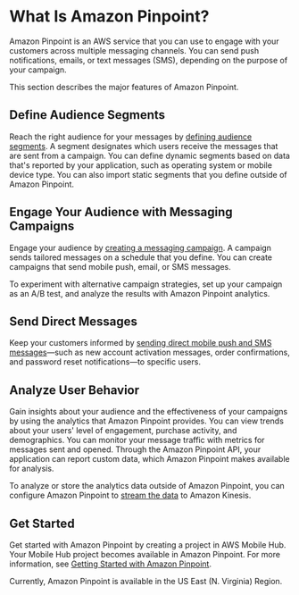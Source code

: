 # What Is Amazon Pinpoint?<a name="welcome"></a>

Amazon Pinpoint is an AWS service that you can use to engage with your customers across multiple messaging channels\. You can send push notifications, emails, or text messages \(SMS\), depending on the purpose of your campaign\.

This section describes the major features of Amazon Pinpoint\.

## Define Audience Segments<a name="welcome-segments"></a>

Reach the right audience for your messages by [defining audience segments](segments.md)\. A segment designates which users receive the messages that are sent from a campaign\. You can define dynamic segments based on data that's reported by your application, such as operating system or mobile device type\. You can also import static segments that you define outside of Amazon Pinpoint\.

## Engage Your Audience with Messaging Campaigns<a name="welcome-campaigns"></a>

Engage your audience by [creating a messaging campaign](campaigns.md)\. A campaign sends tailored messages on a schedule that you define\. You can create campaigns that send mobile push, email, or SMS messages\.

To experiment with alternative campaign strategies, set up your campaign as an A/B test, and analyze the results with Amazon Pinpoint analytics\.

## Send Direct Messages<a name="welcome-transactional"></a>

Keep your customers informed by [sending direct mobile push and SMS messages](messages.md)—such as new account activation messages, order confirmations, and password reset notifications—to specific users\.

## Analyze User Behavior<a name="welcome-analyze"></a>

Gain insights about your audience and the effectiveness of your campaigns by using the analytics that Amazon Pinpoint provides\. You can view trends about your users' level of engagement, purchase activity, and demographics\. You can monitor your message traffic with metrics for messages sent and opened\. Through the Amazon Pinpoint API, your application can report custom data, which Amazon Pinpoint makes available for analysis\.

To analyze or store the analytics data outside of Amazon Pinpoint, you can configure Amazon Pinpoint to [stream the data](analytics-streaming.md) to Amazon Kinesis\.

## Get Started<a name="welcome-getstarted"></a>

Get started with Amazon Pinpoint by creating a project in AWS Mobile Hub\. Your Mobile Hub project becomes available in Amazon Pinpoint\. For more information, see [Getting Started with Amazon Pinpoint](gettingstarted.md)\. 

Currently, Amazon Pinpoint is available in the US East \(N\. Virginia\) Region\.